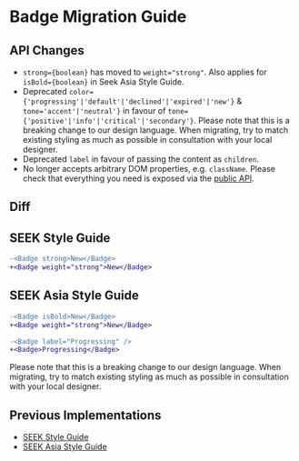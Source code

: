 # Badge Migration Guide

## API Changes

- `strong={boolean}` has moved to `weight="strong"`. Also applies for `isBold={boolean}` in Seek Asia Style Guide.
- Deprecated `color={'progressing'|'default'|'declined'|'expired'|'new'}` & `tone='accent'|'neutral'}` in favour of `tone={'positive'|'info'|'critical'|'secondary'}`. Please note that this is a breaking change to our design language. When migrating, try to match existing styling as much as possible in consultation with your local designer.
- Deprecated `label` in favour of passing the content as `children`.
- No longer accepts arbitrary DOM properties, e.g. `className`. Please check that everything you need is exposed via the [public API](https://seek-oss.github.io/braid-design-system/components/Badge).

## Diff

## SEEK Style Guide

```diff
-<Badge strong>New</Badge>
+<Badge weight="strong">New</Badge>
```

## SEEK Asia Style Guide

```diff
-<Badge isBold>New</Badge>
+<Badge weight="strong">New</Badge>
```

```diff
-<Badge label="Progressing" />
+<Badge>Progressing</Badge>
```

Please note that this is a breaking change to our design language. When migrating, try to match existing styling as much as possible in consultation with your local designer.

## Previous Implementations

- [SEEK Style Guide](https://seek-oss.github.io/seek-style-guide/badge)
- [SEEK Asia Style Guide](https://seekinternational.github.io/seek-asia-style-guide/badge)
